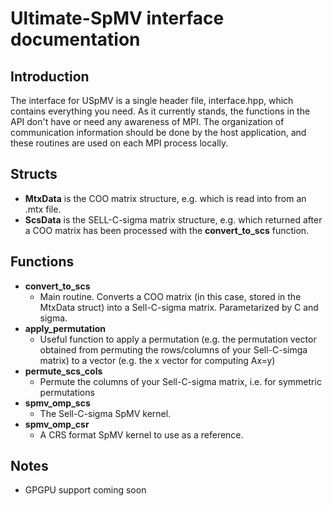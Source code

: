 # Ultimate-SpMV interface documentation

## Introduction
The interface for USpMV is a single header file, interface.hpp, which contains everything you need. 
As it currently stands, the functions in the API don't have or need any awareness of MPI. The organization of communication information should be done by the host application, and these routines are used on each MPI process locally.

## Structs
- <strong>MtxData</strong> is the COO matrix structure, e.g. which is read into from an .mtx file.
- <strong>ScsData</strong> is the SELL-C-sigma matrix structure, e.g. which returned after a COO matrix has been processed with the <strong>convert_to_scs</strong> function.

## Functions
- <strong>convert_to_scs</strong>
	- Main routine. Converts a COO matrix (in this case, stored in the MtxData struct) into a Sell-C-sigma matrix. Parametarized by C and sigma.
- <strong>apply_permutation</strong>
	- Useful function to apply a permutation (e.g. the permutation vector obtained from permuting the rows/columns of your Sell-C-simga matrix) to a vector (e.g. the x vector for computing Ax=y) 
- <strong>permute_scs_cols</strong>
	- Permute the columns of your Sell-C-sigma matrix, i.e. for symmetric permutations
- <strong>spmv_omp_scs</strong>
	- The Sell-C-sigma SpMV kernel.
- <strong>spmv_omp_csr</strong>
	- A CRS format SpMV kernel to use as a reference.

## Notes
- GPGPU support coming soon